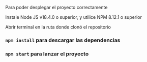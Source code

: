 Para poder desplegar el proyecto correctamente

Instale Node JS v18.4.0 o superior, y utilice NPM 8.12.1 o superior

Abrir terminal en la ruta donde clonó el repositorio

### `npm install` para descargar las dependencias

### `npm start` para lanzar el proyecto
